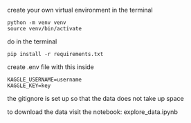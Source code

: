 create your own virtual environment in the terminal

```
python -m venv venv
source venv/bin/activate 
```

do in the terminal
```
pip install -r requirements.txt
```

create .env file with this inside
```
KAGGLE_USERNAME=username
KAGGLE_KEY=key
```
the gitignore is set up so that the data does not take up space 

to download the data visit the notebook: explore_data.ipynb
